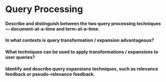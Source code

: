 # Query Processing

#### Describe and distinguish between the two query processing techniques — document-at-a-time and term-at-a-time.


#### In what contexts is query transformation / expansion advantageous?


#### What techniques can be used to apply transformations / expansions to user queries?


#### Identify and describe query expansions techniques, such as relevance feedback or pseudo-relevance feedback.

